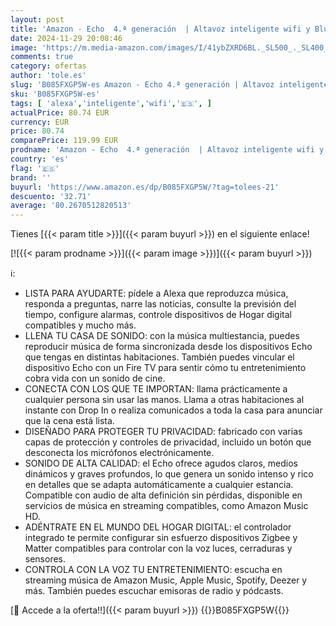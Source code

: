 ```yaml
---
layout: post
title: 'Amazon - Echo  4.ª generación  | Altavoz inteligente wifi y Bluetooth con Alexa  controlador de Hogar digital y sonido Dolby de gran calidad | Blanco'
date: 2024-11-29 20:08:46
image: 'https://m.media-amazon.com/images/I/41ybZXRD6BL._SL500_._SL400_.jpg'
comments: true
category: ofertas
author: 'tole.es'
slug: 'B085FXGP5W-es Amazon - Echo 4.ª generación | Altavoz inteligente wifi y...'
sku: 'B085FXGP5W-es'
tags: [ 'alexa','inteligente','wifi','🇪🇸', ]
actualPrice: 80.74 EUR
currency: EUR
price: 80.74
comparePrice: 119.99 EUR
prodname: 'Amazon - Echo  4.ª generación  | Altavoz inteligente wifi y Bluetooth con Alexa  controlador de Hogar digital y sonido Dolby de gran calidad | Blanco'
country: 'es'
flag: '🇪🇸'
brand: ''
buyurl: 'https://www.amazon.es/dp/B085FXGP5W/?tag=tolees-21'
descuento: '32.71'
average: '80.2670512820513'
---
```


Tienes [{{< param title >}}]({{< param buyurl >}}) en el siguiente enlace!

[![{{< param prodname >}}]({{< param image >}})]({{< param buyurl >}})

ℹ️:

- LISTA PARA AYUDARTE: pídele a Alexa que reproduzca música, responda a preguntas, narre las noticias, consulte la previsión del tiempo, configure alarmas, controle dispositivos de Hogar digital compatibles y mucho más.
- LLENA TU CASA DE SONIDO: con la música multiestancia, puedes reproducir música de forma sincronizada desde los dispositivos Echo que tengas en distintas habitaciones. También puedes vincular el dispositivo Echo con un Fire TV para sentir cómo tu entretenimiento cobra vida con un sonido de cine.
- CONECTA CON LOS QUE TE IMPORTAN: llama prácticamente a cualquier persona sin usar las manos. Llama a otras habitaciones al instante con Drop In o realiza comunicados a toda la casa para anunciar que la cena está lista.
- DISEÑADO PARA PROTEGER TU PRIVACIDAD: fabricado con varias capas de protección y controles de privacidad, incluido un botón que desconecta los micrófonos electrónicamente.
- SONIDO DE ALTA CALIDAD: el Echo ofrece agudos claros, medios dinámicos y graves profundos, lo que genera un sonido intenso y rico en detalles que se adapta automáticamente a cualquier estancia. Compatible con audio de alta definición sin pérdidas, disponible en servicios de música en streaming compatibles, como Amazon Music HD.
- ADÉNTRATE EN EL MUNDO DEL HOGAR DIGITAL: el controlador integrado te permite configurar sin esfuerzo dispositivos Zigbee y Matter compatibles para controlar con la voz luces, cerraduras y sensores.
- CONTROLA CON LA VOZ TU ENTRETENIMIENTO: escucha en streaming música de Amazon Music, Apple Music, Spotify, Deezer y más. También puedes escuchar emisoras de radio y pódcasts.

[🛒 Accede a la oferta!!]({{< param buyurl >}})
{{<world>}}B085FXGP5W{{</world>}}

